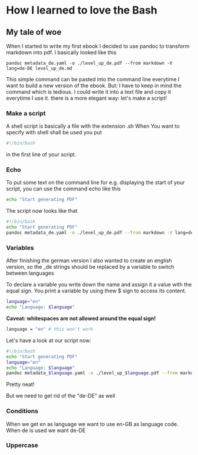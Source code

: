 # How I learned to love the Bash

## My tale of woe

When I started to write my first ebook I decided to use pandoc to transform markdown into pdf.
I basically looked like this

`pandoc metadata_de.yaml -o ./level_up_de.pdf --from markdown -V lang=de-DE level_up_de.md`

This simple command can be pasted into the command line everytime I want to build a new version of the ebook.
But: I have to keep in mind the command which is tedious. I could write it into a text file and copy it everytime I use it. 
there is a more elegant way: let's make a script!

### Make a script
A shell script is basically a file with the extension .sh
When You want to specify with shell shall be used you put 
```bash
#!/bin/bash
```

in the first line of your script.

### Echo
To put some text on the command line for e.g. displaying the start of your script, you can use the command echo like this

```bash
echo "Start generating PDF"
```

The script now looks like that
```bash
#!/bin/bash
echo "Start generating PDF"
pandoc metadata_de.yaml -o ./level_up_de.pdf --from markdown -V lang=de-DE level_up_de.md
```
### Variables
After finishing the german version I also wanted to create an english version,
so the _de strings should be replaced by a variable to switch between languages

To declare a variable you write down the name and assign it a value with the equal sign.
You print a variable by using thew $ sign to access its content.

```bash
language="en"
echo "Language: $language"
```
**Caveat: whitespaces are not allowed around the equal sign!**
```bash
language = "en" # this won't work
```


Let's have a look at our script now:

```bash
#!/bin/bash
echo "Start generating PDF"
language="en"
echo "Language: $language"
pandoc metadata_$language.yaml -o ./level_up_$language.pdf --from markdown -V lang=de-DE level_up_$language.md
```

Pretty neat! 

But we need to get rid of the "de-DE" as well

### Conditions
When we get en as language we want to use en-GB as language code. When de is used we want de-DE



### Uppercase

